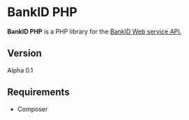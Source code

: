 # BankID PHP
**BankID PHP** is a PHP library for the [BankID Web service API.](https://www.bankid.com/utvecklare/guider/teknisk-integrationsguide/webbservice-api)
## Version
Alpha 0.1
## Requirements
* Composer 
